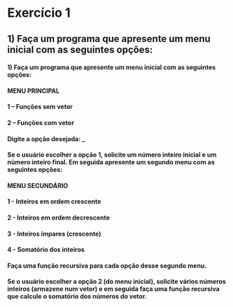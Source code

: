 # Exercício 1

## 1) Faça um programa que apresente um menu inicial com as seguintes opções:

#### 1) Faça um programa que apresente um menu inicial com as seguintes opções:

#### MENU PRINCIPAL
#### 1 – Funções sem vetor
#### 2 – Funções com vetor
#### Digite a opção desejada: _

#### Se o usuário escolher a opção 1, solicite um número inteiro inicial e um número inteiro final. Em seguida apresente um segundo menu com as seguintes opções:

#### MENU SECUNDÁRIO
#### 1 - Inteiros em ordem crescente
#### 2 - Inteiros em ordem decrescente
#### 3 - Inteiros ímpares (crescente)
#### 4 - Somatório dos inteiros
#### Faça uma função recursiva para cada opção desse segundo menu.

#### Se o usuário escolher a opção 2 (do menu inicial), solicite vários números inteiros (armazene num vetor) e em seguida faça uma função recursiva que calcule o somatório dos números do vetor.


